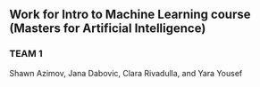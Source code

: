 ## Work for Intro to Machine Learning course (Masters for Artificial Intelligence)

### TEAM 1
Shawn Azimov, Jana Dabovic, Clara Rivadulla, and Yara Yousef
